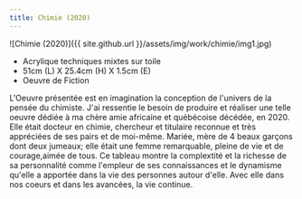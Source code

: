 ```yaml
---
title: Chimie (2020)
---
```


![Chimie (2020)]({{ site.github.url }}/assets/img/work/chimie/img1.jpg)

* Acrylique techniques mixtes sur toile
* 51cm (L) X 25.4cm (H) X 1.5cm (E)
* Oeuvre de Fiction

L'Oeuvre présentée est en imagination la conception de l'univers de la pensée du chimiste. J'ai ressentie le besoin de produire et réaliser une telle oeuvre dédiée à ma chère amie africaine et québécoise décédée, en 2020. Elle était docteur en chimie, chercheur et titulaire reconnue et très appréciées de ses pairs et de moi-même. Mariée, mère de 4 beaux garçons dont deux jumeaux; elle était une femme remarquable, pleine de vie et de courage,aimée de tous. Ce tableau montre la complextité et la richesse de sa personnalité comme l'empleur de ses connaissances et le dynamisme qu'elle a apportée dans la vie des personnes autour d'elle.  Avec elle dans nos coeurs et dans les avancées, la vie continue.
